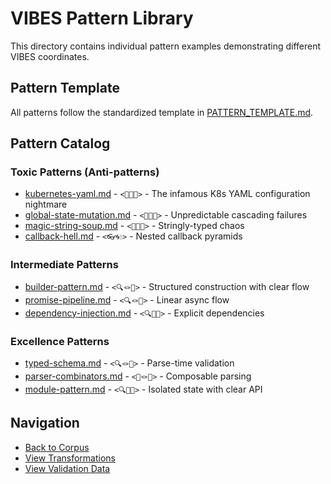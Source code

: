 # VIBES Pattern Library

This directory contains individual pattern examples demonstrating different VIBES coordinates.

## Pattern Template

All patterns follow the standardized template in [PATTERN_TEMPLATE.md](./PATTERN_TEMPLATE.md).

## Pattern Catalog

### Toxic Patterns (Anti-patterns)

- [kubernetes-yaml.md](./kubernetes-yaml.md) - `<🙈🧶🌊>` - The infamous K8s YAML configuration nightmare
- [global-state-mutation.md](./global-state-mutation.md) - `<🙈🌀🌊>` - Unpredictable cascading failures
- [magic-string-soup.md](./magic-string-soup.md) - `<🙈🧶🌊>` - Stringly-typed chaos
- [callback-hell.md](./callback-hell.md) - `<👓🌀💧>` - Nested callback pyramids

### Intermediate Patterns

- [builder-pattern.md](./builder-pattern.md) - `<🔍🪢🧊>` - Structured construction with clear flow
- [promise-pipeline.md](./promise-pipeline.md) - `<🔍🪢🧊>` - Linear async flow
- [dependency-injection.md](./dependency-injection.md) - `<🔍🎀🧊>` - Explicit dependencies

### Excellence Patterns

- [typed-schema.md](./typed-schema.md) - `<🔍🪢💠>` - Parse-time validation
- [parser-combinators.md](./parser-combinators.md) - `<🔬🪢💠>` - Composable parsing
- [module-pattern.md](./module-pattern.md) - `<🔍🎀🧊>` - Isolated state with clear API

## Navigation

- [Back to Corpus](../README.md)
- [View Transformations](../transformations/)
- [View Validation Data](../validation/)
